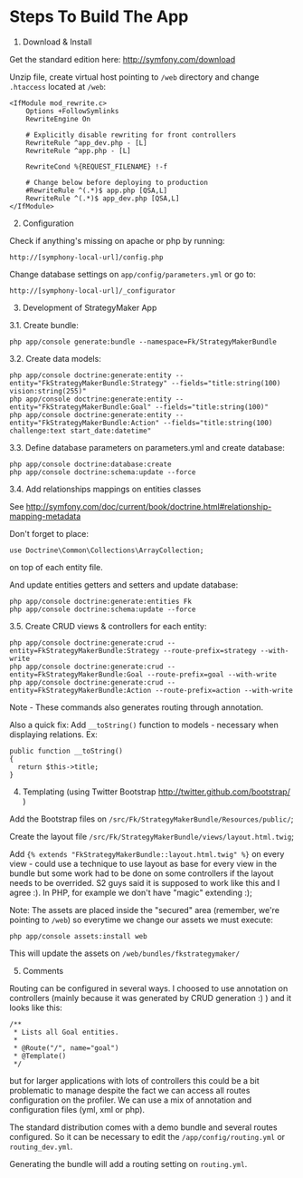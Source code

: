 Steps To Build The App
======================

1. Download & Install

Get the standard edition here: http://symfony.com/download

Unzip file, create virtual host pointing to `/web` directory and change `.htaccess` located at `/web`:

	<IfModule mod_rewrite.c>
		Options +FollowSymlinks
		RewriteEngine On

		# Explicitly disable rewriting for front controllers
		RewriteRule ^app_dev.php - [L]
		RewriteRule ^app.php - [L]

		RewriteCond %{REQUEST_FILENAME} !-f

		# Change below before deploying to production
		#RewriteRule ^(.*)$ app.php [QSA,L]
		RewriteRule ^(.*)$ app_dev.php [QSA,L]
	</IfModule>

2. Configuration

Check if anything's missing on apache or php by running:

	http://[symphony-local-url]/config.php

Change database settings on `app/config/parameters.yml` or go to:

	http://[symphony-local-url]/_configurator

3. Development of StrategyMaker App

3.1. Create bundle:

	php app/console generate:bundle --namespace=Fk/StrategyMakerBundle

3.2. Create data models:

	php app/console doctrine:generate:entity --entity="FkStrategyMakerBundle:Strategy" --fields="title:string(100) vision:string(255)"
	php app/console doctrine:generate:entity --entity="FkStrategyMakerBundle:Goal" --fields="title:string(100)"
	php app/console doctrine:generate:entity --entity="FkStrategyMakerBundle:Action" --fields="title:string(100) challenge:text start_date:datetime"

3.3. Define database parameters on parameters.yml and create database:

	php app/console doctrine:database:create
	php app/console doctrine:schema:update --force

3.4. Add relationships mappings on entities classes

See http://symfony.com/doc/current/book/doctrine.html#relationship-mapping-metadata

Don't forget to place:

	use Doctrine\Common\Collections\ArrayCollection;

on top of each entity file.

And update entities getters and setters and update database:

	php app/console doctrine:generate:entities Fk
	php app/console doctrine:schema:update --force

3.5. Create CRUD views & controllers for each entity:

	php app/console doctrine:generate:crud --entity=FkStrategyMakerBundle:Strategy --route-prefix=strategy --with-write
	php app/console doctrine:generate:crud --entity=FkStrategyMakerBundle:Goal --route-prefix=goal --with-write
	php app/console doctrine:generate:crud --entity=FkStrategyMakerBundle:Action --route-prefix=action --with-write

Note - These commands also generates routing through annotation.

Also a quick fix: Add `__toString()` function to models - necessary when displaying relations. Ex:

	public function __toString()
	{
	  return $this->title;
	}

4. Templating (using Twitter Bootstrap http://twitter.github.com/bootstrap/ )

Add the Bootstrap files on `/src/Fk/StrategyMakerBundle/Resources/public/`;

Create the layout file `/src/Fk/StrategyMakerBundle/views/layout.html.twig`;

Add `{% extends "FkStrategyMakerBundle::layout.html.twig" %}` on every view - could use a technique to use layout as base for every view in the bundle but some work had to be done on some controllers if the layout needs to be overrided. S2 guys said it is supposed to work like this and I agree :). In PHP, for example we don't have "magic" extending :);

Note: The assets are placed inside the "secured" area (remember, we're pointing to `/web`) so everytime we change our assets we must execute:

	php app/console assets:install web

This will update the assets on `/web/bundles/fkstrategymaker/`

5. Comments

Routing can be configured in several ways. I choosed to use annotation on controllers (mainly because it was generated by CRUD generation :) ) and it looks like this:

	/**
	 * Lists all Goal entities.
	 *
	 * @Route("/", name="goal")
	 * @Template()
	 */

 but for larger applications with lots of controllers this could be a bit problematic to manage despite the fact we can access all routes configuration on the profiler. We can use a mix of annotation and configuration files (yml, xml or php).

 The standard distribution comes with a demo bundle and several routes configured. So it can be necessary to edit the `/app/config/routing.yml` or `routing_dev.yml`.

 Generating the bundle will add a routing setting on `routing.yml`.
